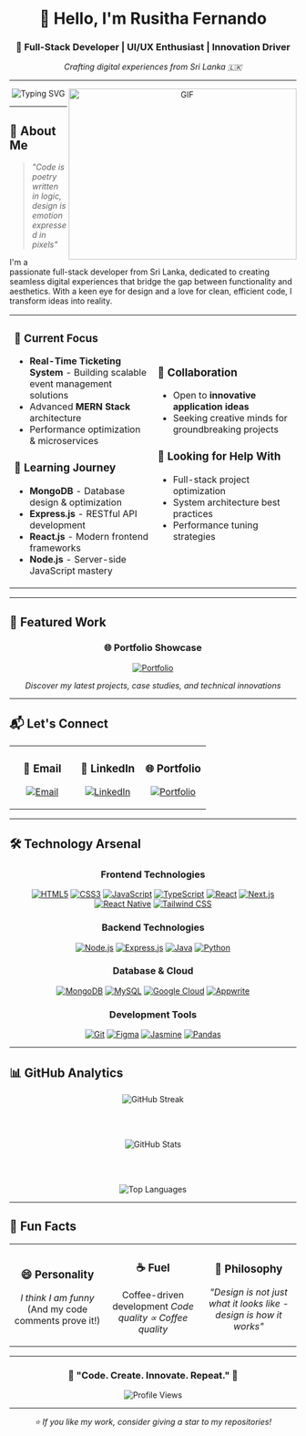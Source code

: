 <div align="center">

# 👋 Hello, I'm **Rusitha Fernando**
### 🚀 Full-Stack Developer | UI/UX Enthusiast | Innovation Driver
*Crafting digital experiences from Sri Lanka 🇱🇰*

---

<img src="https://readme-typing-svg.herokuapp.com?font=Fira+Code&size=22&duration=3000&pause=1000&color=6366F1&center=true&vCenter=true&width=435&lines=Full-Stack+Developer;MERN+Stack+Specialist;UI%2FUX+Enthusiast;Problem+Solver;Innovation+Driver" alt="Typing SVG" />
<a target="_blank" align="center">
  <img align="right" top="500" height="300" width="400" alt="GIF" src="https://media.giphy.com/media/SWoSkN6DxTszqIKEqv/giphy.gif">
</a>
</div>

---

## 🌟 **About Me**

> *"Code is poetry written in logic, design is emotion expressed in pixels"*

I'm a passionate full-stack developer from Sri Lanka, dedicated to creating seamless digital experiences that bridge the gap between functionality and aesthetics. With a keen eye for design and a love for clean, efficient code, I transform ideas into reality.

<table>
<tr>
<td width="50%">


### 🔭 **Current Focus**
- **Real-Time Ticketing System** - Building scalable event management solutions
- Advanced **MERN Stack** architecture
- Performance optimization & microservices

### 🌱 **Learning Journey**
- **MongoDB** - Database design & optimization
- **Express.js** - RESTful API development  
- **React.js** - Modern frontend frameworks
- **Node.js** - Server-side JavaScript mastery

</td>
<td width="50%">

### 👯 **Collaboration**
- Open to **innovative application ideas**
- Seeking creative minds for groundbreaking projects

### 🤝 **Looking for Help With**
- Full-stack project optimization
- System architecture best practices
- Performance tuning strategies

</td>
</tr>
</table>

---

## 🎨 **Featured Work**

<div align="center">

### 🌐 **Portfolio Showcase**
[![Portfolio](https://img.shields.io/badge/🚀_Explore_My_Work-6366F1?style=for-the-badge&logo=vercel&logoColor=white)](https://rusitha-fernando-portfolio.vercel.app/)

*Discover my latest projects, case studies, and technical innovations*

</div>

---

## 📬 **Let's Connect**

<div align="center">

<table>
<tr>
<td align="center" width="33%">

### 💌 **Email**
[![Email](https://img.shields.io/badge/rusifernandz20@gmail.com-EA4335?style=for-the-badge&logo=gmail&logoColor=white)](mailto:rusifernandz20@gmail.com)

</td>
<td align="center" width="33%">

### 💼 **LinkedIn**
[![LinkedIn](https://img.shields.io/badge/Rusitha_Fernando-0A66C2?style=for-the-badge&logo=linkedin&logoColor=white)](https://linkedin.com/in/rusitha-fernando)

</td>
<td align="center" width="33%">

### 🌐 **Portfolio**
[![Portfolio](https://img.shields.io/badge/View_Portfolio-6366F1?style=for-the-badge&logo=vercel&logoColor=white)](https://rusitha-fernando-portfolio.vercel.app/)

</td>
</tr>
</table>

</div>

---

## 🛠️ **Technology Arsenal**

<div align="center">

### **Frontend Technologies**
[![HTML5](https://img.shields.io/badge/HTML5-E34F26?style=for-the-badge&logo=html5&logoColor=white)](https://www.w3.org/html/)
[![CSS3](https://img.shields.io/badge/CSS3-1572B6?style=for-the-badge&logo=css3&logoColor=white)](https://www.w3schools.com/css/)
[![JavaScript](https://img.shields.io/badge/JavaScript-F7DF1E?style=for-the-badge&logo=javascript&logoColor=black)](https://developer.mozilla.org/en-US/docs/Web/JavaScript)
[![TypeScript](https://img.shields.io/badge/TypeScript-3178C6?style=for-the-badge&logo=typescript&logoColor=white)](https://www.typescriptlang.org/)
[![React](https://img.shields.io/badge/React-61DAFB?style=for-the-badge&logo=react&logoColor=black)](https://reactjs.org/)
[![Next.js](https://img.shields.io/badge/Next.js-000000?style=for-the-badge&logo=nextdotjs&logoColor=white)](https://nextjs.org/)
[![React Native](https://img.shields.io/badge/React_Native-61DAFB?style=for-the-badge&logo=react&logoColor=black)](https://reactnative.dev/)
[![Tailwind CSS](https://img.shields.io/badge/Tailwind_CSS-06B6D4?style=for-the-badge&logo=tailwindcss&logoColor=white)](https://tailwindcss.com/)

### **Backend Technologies**
[![Node.js](https://img.shields.io/badge/Node.js-339933?style=for-the-badge&logo=nodedotjs&logoColor=white)](https://nodejs.org)
[![Express.js](https://img.shields.io/badge/Express.js-000000?style=for-the-badge&logo=express&logoColor=white)](https://expressjs.com)
[![Java](https://img.shields.io/badge/Java-ED8B00?style=for-the-badge&logo=openjdk&logoColor=white)](https://www.java.com)
[![Python](https://img.shields.io/badge/Python-3776AB?style=for-the-badge&logo=python&logoColor=white)](https://www.python.org)

### **Database & Cloud**
[![MongoDB](https://img.shields.io/badge/MongoDB-47A248?style=for-the-badge&logo=mongodb&logoColor=white)](https://www.mongodb.com/)
[![MySQL](https://img.shields.io/badge/MySQL-4479A1?style=for-the-badge&logo=mysql&logoColor=white)](https://www.mysql.com/)
[![Google Cloud](https://img.shields.io/badge/Google_Cloud-4285F4?style=for-the-badge&logo=googlecloud&logoColor=white)](https://cloud.google.com)
[![Appwrite](https://img.shields.io/badge/Appwrite-FD366E?style=for-the-badge&logo=appwrite&logoColor=white)](https://appwrite.io)

### **Development Tools**
[![Git](https://img.shields.io/badge/Git-F05032?style=for-the-badge&logo=git&logoColor=white)](https://git-scm.com/)
[![Figma](https://img.shields.io/badge/Figma-F24E1E?style=for-the-badge&logo=figma&logoColor=white)](https://www.figma.com/)
[![Jasmine](https://img.shields.io/badge/Jasmine-8A4182?style=for-the-badge&logo=jasmine&logoColor=white)](https://jasmine.github.io/)
[![Pandas](https://img.shields.io/badge/Pandas-150458?style=for-the-badge&logo=pandas&logoColor=white)](https://pandas.pydata.org/)

</div>

---

## 📊 **GitHub Analytics**

<div align="center">

<img src="https://github-readme-streak-stats.herokuapp.com/?user=rusithafdo&theme=tokyonight&hide_border=true&background=0D1117&stroke=6366F1&ring=6366F1&fire=F59E0B&currStreakLabel=F59E0B" alt="GitHub Streak" />

<br><br>

<img src="https://github-readme-stats.vercel.app/api?username=rusithafdo&show_icons=true&theme=tokyonight&hide_border=true&bg_color=0D1117&icon_color=6366F1&text_color=FFFFFF&title_color=F59E0B" alt="GitHub Stats" />

<br><br>

<img src="https://github-readme-stats.vercel.app/api/top-langs/?username=rusithafdo&layout=compact&theme=tokyonight&hide_border=true&bg_color=0D1117&text_color=FFFFFF&title_color=F59E0B" alt="Top Languages" />

</div>

---

## 🎯 **Fun Facts**

<div align="center">

<table>
<tr>
<td align="center" width="33%">

### 😄 **Personality**
*I think I am funny*
(And my code comments prove it!)

</td>
<td align="center" width="33%">

### ☕ **Fuel**
Coffee-driven development
*Code quality ∝ Coffee quality*

</td>
<td align="center" width="33%">

### 🎨 **Philosophy**
*"Design is not just what it looks like - design is how it works"*

</td>
</tr>
</table>

</div>

---

<div align="center">

### 🌟 **"Code. Create. Innovate. Repeat."** 🌟

<img src="https://komarev.com/ghpvc/?username=rusithafdo&label=Profile%20Views&color=6366F1&style=for-the-badge" alt="Profile Views" />

---

*⭐ If you like my work, consider giving a star to my repositories!*

</div>
